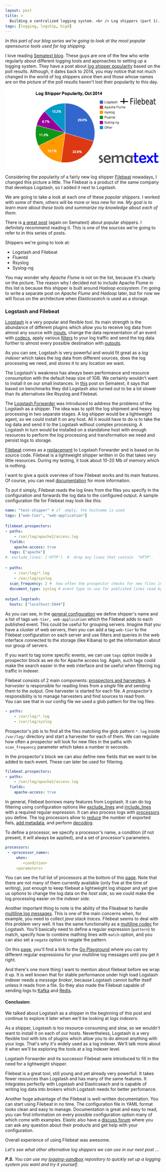 ```yaml
---
layout: post
title: >
  Building a centralized logging system. <br /> Log shippers (part 1).
tags: [logging, logship, bigd]
---
```

_In this part of our blog series we're going to look at the most popular opensource tools used for log shipping._

I love reading [Sematext blog](https://sematext.com/blog/). These guys are one of the few who write regularly about different logging tools and approaches to setting up a logging system. They have a post about [log shipper popularity](https://sematext.com/blog/2014/10/06/top-5-most-popular-log-shippers/) based on the poll results. Although,  it dates back to 2014, you may notice that not much changed in the world of log shippers since then and those whose names are on the picture of the poll results haven't lost their popularity to this day.


![800x400](/public/img/logging/shippers-popularity.png)  
<!--break-->
Considering the popularity of a fairly new log shipper [Filebeat](https://www.elastic.co/products/beats/filebeat) nowadays, I changed this picture a little. The Filebeat is a product of the same company that develops Logstash, so I added it next to Logstash.

We are going to take a look at each one of these _popular shippers_. I worked with some of them, others will be more or less new for me. _My goal is to learn more about these tools and summarize my knowledge about each of them._

There is [a great post](https://sematext.com/blog/2016/09/13/logstash-alternatives/) (again on Sematext) about popular shippers. I definitely recommend reading it. This is one of the sources we're going to refer to in this series of posts.  

Shippers we're going to look at:

* Logstash and Filebeat
* Fluentd
* Rsyslog
* Syslog-ng

You may wonder why _Apache Flume_ is not on the list, because it's clearly on the picture. The reason why I decided not to include Apache Flume in this list is because this shipper is built around _Hadoop ecosystem_. I'm going to write a separate post on _Apache Flume_ and _Hadoop_ later, but for now we will focus on the architecture when _Elasticsearch_ is used as a storage.

### Logstash and Filebeat

[Logstash](https://www.elastic.co/products/logstash) is a very popular and flexible tool. Its main strength is the abundance of different plugins which allow you to receive log data from almost any source with [inputs](https://www.elastic.co/guide/en/logstash/current/input-plugins.html), change the data representation of an event with [codecs](https://www.elastic.co/guide/en/logstash/current/output-plugins.html), apply various [filters](https://www.elastic.co/guide/en/logstash/master/filter-plugins.html) to your log traffic and send the log data further to almost every possible destination with [outputs](https://www.elastic.co/guide/en/logstash/current/output-plugins.html).

As you can see, Logstash is very powerful and would fit great as a _log indexer_ which takes the log data from different sources, does the log processing we need, and stores it to any location we want.

The Logstash's weakness has always been performance and resource consumption with the default heap size of 1GB. We certainly wouldn't want to install it on our small instances. In [this](https://sematext.com/blog/2016/09/13/logstash-alternatives/) post on Sematext, it says that based on benchmarks they did Logstash also turned out to be a lot slower than its alternatives like Rsyslog and Filebeat.

The [Logstash Forwarder](https://github.com/elastic/logstash-forwarder) was introduced to address the problems of the Logstash as a shipper. The idea was to split the log shipment and heavy log processing in two separate stages. A log shipper would be a lightweight agent, so we could install it on any host. All it would have to do is to take the log data and send it to the Logstash without complex processing. A Logstash in turn would be installed on a standalone host with enough resources to perform the log processing and transformation we need and persist logs to storage.

[Filebeat](https://www.elastic.co/products/beats/filebeat) comes as a [replacement](https://www.elastic.co/guide/en/beats/filebeat/current/migrating-from-logstash-forwarder.html) to Logstash Forwarder and is based on its source code. Filebeat is a lightweight shipper written in Go that takes very little resources. During my testing, it took about 10-20 Mb of memory which is nothing.

I want to give a quick overview of how Filebeat works and its main features. Of course, you can read [documentation](https://www.elastic.co/guide/en/beats/filebeat/current/filebeat-overview.html) for more information.

To put it simply, Filebeat reads the log lines from the files you specify in the configuration and forwards the log data to the configured output. A sample configuration file for Filebeat may look like this:

~~~yml
name: "test-shipper" # if  empty, the hostname is used
tags: ["web-tier", "web-application"]

filebeat.prospectors:
- paths:
    - /var/log/apache2/access.log
  fields:
    apache-access: true
  tags: ["apache"]
#  exclude_lines: ['HTTP']  #  drop any lines that contain  "HTTP".

- paths:
    - /var/log/*.log
    - /var/log/syslog
  scan_frequency: 2 #  how often the prospector checks for new files in the specified paths
  document_type: syslog # event type to use for published lines read by harvesters.

output.logstash:
  hosts: ["localhost:5044"]
~~~

As you can see, in the [general configuration](https://www.elastic.co/guide/en/beats/filebeat/current/configuration-general.html) we define shipper's name and a list of tags ```web-tier, web-application``` which the Filebeat adds to each published event. This could be useful for grouping servers. Imagine that you have a cluster of web servers, then you can add a tag ```web-tier``` to the Filebeat configuration on each server and use filters and queries in the web interface connected to the storage (like Kibana) to get the information about our group of servers.

If you want to tag some specific events, we can use ```tags``` option inside a prospector block as we do for Apache access log. Again, such tags could make the search easier in the web interface and be useful when filtering log traffic in indexer.

Filebeat consists of 2 main components: [prospectors and harvesters](https://www.elastic.co/guide/en/beats/filebeat/current/how-filebeat-works.html). A _harvester_ is responsible for reading lines from a _single_ file and sending them to the output. One harvester is started for each file. A _prospector's_ responsibility is to manage harvesters and find sources to read from.  
You can see that in our config file we used a glob pattern for the log files:
~~~yml
- paths:
    - /var/log/*.log
    - /var/log/syslog
~~~
Prospector's job is to find all the files matching the glob pattern ```*.log``` inside ```/var/log/``` directory and start a harvester for each of them.
We can regulate how often a prospector will look for new files in the paths with ```scan_frequency``` parameter which takes a number in seconds.

In the prospector's block we can also define new fields that we want to be added to each event. These can later be used for filtering.
~~~yml
filebeat.prospectors:
- paths:
    - /var/log/apache2/access.log
  fields:
    apache-access: true
~~~
In general, Filebeat borrows many features from Logstash. It can do log filtering using configuration options like [exclude_lines](https://www.elastic.co/guide/en/beats/filebeat/current/configuration-filebeat-options.html) and [include_lines](https://www.elastic.co/guide/en/beats/filebeat/current/configuration-filebeat-options.html) with a required regular expression. It can also process logs with [processors](https://www.elastic.co/guide/en/beats/filebeat/5.2/configuration-processors.html) you define. The log processors allow to [reduce](https://www.elastic.co/guide/en/beats/filebeat/5.2/drop-fields.html) the number of exported fiels, [add metadata](https://www.elastic.co/guide/en/beats/filebeat/5.2/add-cloud-metadata.html), and perform [decoding](https://www.elastic.co/guide/en/beats/filebeat/5.2/drop-fields.html).

To define a processor, we specify a processor's name, a condition (if not present, it will always be applied), and a set of processor's parameters.
~~~yml
processors:
 - <processor_name>:
     when:
        <condition>
     <parameters>
~~~
You can see the full list of processors at the bottom of this [page](https://www.elastic.co/guide/en/beats/filebeat/5.2/configuration-processors.html). Note that there are not many of them currently available (only five at the time of writing), just enough to keep filebeat a lightweight log shipper and yet give us options to change the log data on the _host side_, so we could make the log processing easier on the _indexer side_.

Another important thing to note is the ability of the Fileabeat to handle [multiline log messages](https://www.elastic.co/guide/en/beats/filebeat/current/multiline-examples.html). This is one of the main concerns when, for example, you need to collect _java stack traces_. Filebeat seems to deal with this problem very well. It has the same functionality as a [multiline codec](https://www.elastic.co/guide/en/logstash/current/plugins-codecs-multiline.html) for Logstash. You'll basically need to define a regular expression (```pattern```) to match, specify how to combine mathing lines with ```match``` option, and you can also set a ```negate``` option to negate the pattern.

On this [page](https://www.elastic.co/guide/en/beats/filebeat/current/multiline-examples.html#_line_continuations), you'll find a link to the [Go Playground](https://play.golang.org/p/uAd5XHxscu) where you can try different regular expressions for your multiline log messages until you get it right.

And there's one more thing I want to mention about filebeat before we wrap it up. It is well known that for stable performance under high load Logstash indexer needs a _message broker_, because Logstash cannot buffer itself unless it reads from a file. So they also made the Filebeat capable of sending logs to [Kafka](https://www.elastic.co/guide/en/beats/filebeat/current/kafka-output.html) and [Redis](https://www.elastic.co/guide/en/beats/filebeat/current/redis-output.html).

#### Conclusion:
We talked about Logstash as a shipper in the beginning of this post and continue to explore it later when we'll be looking at _logs indexers_.

As a shipper, Logstash is too resource-consuming and slow, so we wouldn't want to install it on each of our hosts. Nevertheless, Logstash is a very flexible tool with lots of plugins which allow you to do almost anything with your logs. That's why it's widely used as a log indexer. We'll talk more about it when we'll be exploring the tools at a log indexer level.

Logstash Forwarder and its successor Filebeat were introduced to fill in the need for a lightweight shipper.

Filebeat is a great tool, still young and yet already very powerfull. It takes fewer resources than Logstash and has many of the same features. It integrates perfectly with Logstash and Elasticseach and is capable of writing log data into brokers which Logstash needs for better perfomance.

Another huge advantage of the Filebeat is well-written documentation. You can start using Filebeat in no time. The configuration file in YAML format looks clean and easy to manage. Documentation is great and easy to read, you can find information on every possible configuration option many of which come with examples. Elastic also have a [discuss forum](https://discuss.elastic.co/) where you can ask any question about their products and get help with your configuration.

Overall experience of using Filebeat was awesome.

_Let's see what other alternative log shippers we can use in our next post ..._

_**P.S.** You can use my [logging-sandbox](https://github.com/Artemmkin/logging-sandbox) repository to quickly set up a logging system you want and try it yourself._
